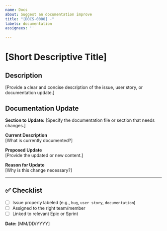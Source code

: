```yaml
---
name: Docs
about: Suggest an documentation improve
title: "[DOCS-0000] -"
labels: documentation
assignees: ''

---
```


# [Short Descriptive Title]

## Description  
[Provide a clear and concise description of the issue, user story, or documentation update.]

## Documentation Update  
**Section to Update:** [Specify the documentation file or section that needs changes.]  

**Current Description**  
[What is currently documented?]  

**Proposed Update**  
[Provide the updated or new content.]  

**Reason for Update**  
[Why is this change necessary?]  

---

## ✅ Checklist  
- [ ] Issue properly labeled (e.g., `bug`, `user story`, `documentation`)  
- [ ] Assigned to the right team/member  
- [ ] Linked to relevant Epic or Sprint  

**Date:** [MM/DD/YYYY]
